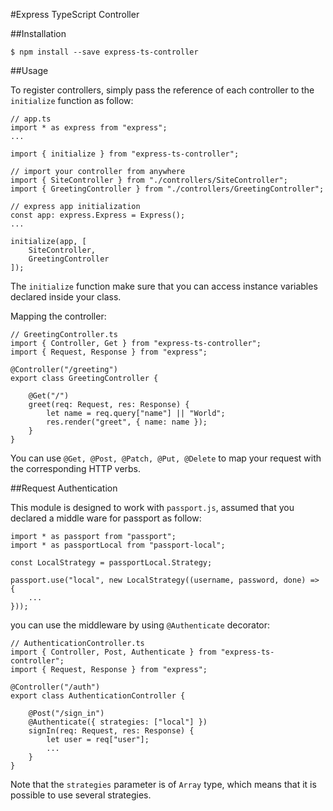 #Express TypeScript Controller

##Installation

    $ npm install --save express-ts-controller

##Usage

To register controllers, simply pass the reference of each controller to the `initialize` function as follow:

    // app.ts
    import * as express from "express";
    ...
    
    import { initialize } from "express-ts-controller";
    
    // import your controller from anywhere
    import { SiteController } from "./controllers/SiteController";
    import { GreetingController } from "./controllers/GreetingController";
    
    // express app initialization
    const app: express.Express = Express();
    ...
    
    initialize(app, [
        SiteController,
        GreetingController
    ]);
    
The `initialize` function make sure that you can access instance variables declared inside your class.
    
Mapping the controller:
    
    // GreetingController.ts
    import { Controller, Get } from "express-ts-controller";
    import { Request, Response } from "express";
    
    @Controller("/greeting")
    export class GreetingController {
    
        @Get("/")
        greet(req: Request, res: Response) {
            let name = req.query["name"] || "World";
            res.render("greet", { name: name });
        }
    }
   
You can use `@Get, @Post, @Patch, @Put, @Delete` to map your request with the corresponding HTTP verbs.

##Request Authentication

This module is designed to work with `passport.js`, assumed that you declared a middle ware for passport as follow:
 
    import * as passport from "passport";
    import * as passportLocal from "passport-local";
    
    const LocalStrategy = passportLocal.Strategy;
    
    passport.use("local", new LocalStrategy((username, password, done) => {
        ...
    }));
    
you can use the middleware by using `@Authenticate` decorator:

    // AuthenticationController.ts
    import { Controller, Post, Authenticate } from "express-ts-controller";
    import { Request, Response } from "express";
    
    @Controller("/auth")
    export class AuthenticationController {
        
        @Post("/sign_in")
        @Authenticate({ strategies: ["local"] })
        signIn(req: Request, res: Response) {
            let user = req["user"];
            ...
        }
    }
    
Note that the `strategies` parameter is of `Array` type, which means that it is possible to use several strategies.
